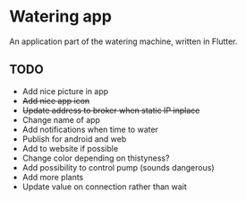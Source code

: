 # Watering app

An application part of the watering machine, written in Flutter.


## TODO
 * Add nice picture in app
 * <s>Add nice app icon</s>
 * <s>Update address to broker when static IP inplace</s>
 * Change name of app
 * Add notifications when time to water
 * Publish for android and web
 * Add to website if possible
 * Change color depending on thistyness?
 * Add possibility to control pump (sounds dangerous)
 * Add more plants
 * Update value on connection rather than wait
